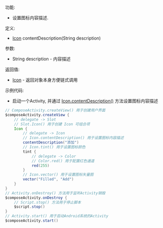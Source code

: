 功能:

+ 设置图标内容描述.

定义:

+ [Icon](/API/UI/Compose/Widget/Icon/README.md) contentDescription(String description)

参数:

+ String description - 内容描述

返回值:

+ [Icon](/API/UI/Compose/Widget/Icon/README.md) - 返回对象本身方便链式调用

示例代码:

+ 启动一个Activity, 并通过 [Icon.contentDescription()](/API/UI/Compose/Widget/Icon/README.md?id=contentDescription)
  方法设置图标内容描述

```groovy
// ComposeActivity.createView() 用于创建用户界面
$composeActivity.createView {
    // delegate -> Slot
    // Slot.Icon() 用于创建 Icon 可组合项
    Icon {
        // delegate -> Icon
        // Icon.contentDescription() 用于设置图标内容描述
        contentDescription("添加")
        // Icon.tint() 用于设置图标颜色
        tint {
            // delegate -> Color
            // Color.red() 用于配置红色通道
            red(255)
        }
        // Icon.vector() 用于设置图标矢量图
        vector("Filled", "Add")
    }
}
// Activity.onDestroy() 方法用于监听Activity销毁
$composeActivity.onDestroy {
    // Script.stop() 方法用于停止脚本
    $script.stop()
}
// Activity.start() 用于启动Android系统的Activity
$composeActivity.start()
```